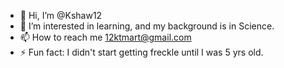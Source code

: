 - 👋 Hi, I’m @Kshaw12
- 👀 I’m interested in learning, and my background is in Science.
- 📫 How to reach me 12ktmart@gmail.com
- ⚡ Fun fact: I didn't start getting freckle until I was 5 yrs old.

<!---
Kshaw12/Kshaw12 is a ✨ special ✨ repository because its `README.md` (this file) appears on your GitHub profile.
You can click the Preview link to take a look at your changes.
--->
